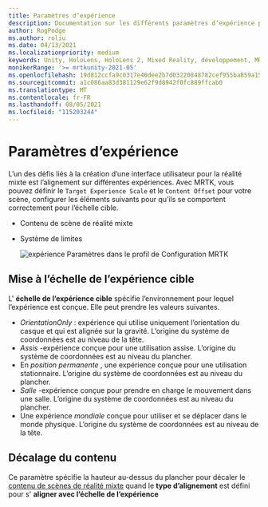 ```yaml
---
title: Paramètres d’expérience
description: Documentation sur les différents paramètres d’expérience pour MRTK
author: RogPodge
ms.author: roliu
ms.date: 04/13/2021
ms.localizationpriority: medium
keywords: Unity, HoloLens, HoloLens 2, Mixed Reality, développement, MRTK
monikerRange: '>= mrtkunity-2021-05'
ms.openlocfilehash: 19d812ccfa9c0317e40dee2b7d03220848782cef955ba859a150b4f4adc8aa99
ms.sourcegitcommit: a1c086aa83d381129e62f9d8942f0fc889ffcab0
ms.translationtype: MT
ms.contentlocale: fr-FR
ms.lasthandoff: 08/05/2021
ms.locfileid: "115203244"
---
```

# <a name="experience-settings"></a>Paramètres d’expérience

L’un des défis liés à la création d’une interface utilisateur pour la réalité mixte est l’alignement sur différentes expériences. Avec MRTK, vous pouvez définir le `Target Experience Scale` et le `Content Offset` pour votre scène, configurer les éléments suivants pour qu’ils se comportent correctement pour l’échelle cible.

- Contenu de scène de réalité mixte
- Système de limites

  ![expérience Paramètres dans le profil de Configuration MRTK](../images/experience-settings/ExperienceSettings.png)

## <a name="target-experience-scale"></a>Mise à l’échelle de l’expérience cible

L' **échelle de l’expérience cible** spécifie l’environnement pour lequel l’expérience est conçue. Elle peut prendre les valeurs suivantes.

* *OrientationOnly* : expérience qui utilise uniquement l’orientation du casque et qui est alignée sur la gravité. L’origine du système de coordonnées est au niveau de la tête.
* *Assis* -expérience conçue pour une utilisation assise. L’origine du système de coordonnées est au niveau du plancher.
* En *position permanente* , une expérience conçue pour une utilisation stationnaire. L’origine du système de coordonnées est au niveau du plancher.
* *Salle* -expérience conçue pour prendre en charge le mouvement dans une salle. L’origine du système de coordonnées est au niveau du plancher.
* Une expérience *mondiale* conçue pour utiliser et se déplacer dans le monde physique. L’origine du système de coordonnées est au niveau de la tête.

## <a name="content-offset"></a>Décalage du contenu

Ce paramètre spécifie la hauteur au-dessus du plancher pour décaler le [contenu de scènes de réalité mixte](scene-content.md) quand le **type d’alignement** est défini pour s' **aligner avec l’échelle de l’expérience**
